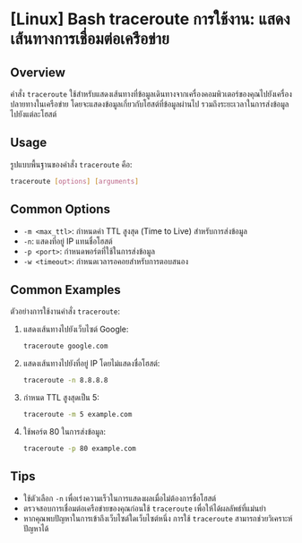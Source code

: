 # [Linux] Bash traceroute การใช้งาน: แสดงเส้นทางการเชื่อมต่อเครือข่าย

## Overview
คำสั่ง `traceroute` ใช้สำหรับแสดงเส้นทางที่ข้อมูลเดินทางจากเครื่องคอมพิวเตอร์ของคุณไปยังเครื่องปลายทางในเครือข่าย โดยจะแสดงข้อมูลเกี่ยวกับโฮสต์ที่ข้อมูลผ่านไป รวมถึงระยะเวลาในการส่งข้อมูลไปยังแต่ละโฮสต์

## Usage
รูปแบบพื้นฐานของคำสั่ง `traceroute` คือ:

```bash
traceroute [options] [arguments]
```

## Common Options
- `-m <max_ttl>`: กำหนดค่า TTL สูงสุด (Time to Live) สำหรับการส่งข้อมูล
- `-n`: แสดงที่อยู่ IP แทนชื่อโฮสต์
- `-p <port>`: กำหนดพอร์ตที่ใช้ในการส่งข้อมูล
- `-w <timeout>`: กำหนดเวลารอคอยสำหรับการตอบสนอง

## Common Examples
ตัวอย่างการใช้งานคำสั่ง `traceroute`:

1. แสดงเส้นทางไปยังเว็บไซต์ Google:
   ```bash
   traceroute google.com
   ```

2. แสดงเส้นทางไปยังที่อยู่ IP โดยไม่แสดงชื่อโฮสต์:
   ```bash
   traceroute -n 8.8.8.8
   ```

3. กำหนด TTL สูงสุดเป็น 5:
   ```bash
   traceroute -m 5 example.com
   ```

4. ใช้พอร์ต 80 ในการส่งข้อมูล:
   ```bash
   traceroute -p 80 example.com
   ```

## Tips
- ใช้ตัวเลือก `-n` เพื่อเร่งความเร็วในการแสดงผลเมื่อไม่ต้องการชื่อโฮสต์
- ตรวจสอบการเชื่อมต่อเครือข่ายของคุณก่อนใช้ `traceroute` เพื่อให้ได้ผลลัพธ์ที่แม่นยำ
- หากคุณพบปัญหาในการเข้าถึงเว็บไซต์ใดเว็บไซต์หนึ่ง การใช้ `traceroute` สามารถช่วยวิเคราะห์ปัญหาได้